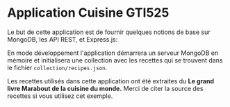 # Application Cuisine GTI525

Le but de cette application est de fournir quelques notions de base sur MongoDB, les API REST, et Express.js:

En mode développement l'application démarrera un serveur MongoDB en mémoire et initialisera 
une collection avec les recettes qui se trouvent dans le fichier `collection/recipes.json`.

Les recettes utilisés dans cette application ont été extraites du **Le grand livre Marabout de la cuisine du monde.** 
Merci de citer la source des recettes si vous utilisez cet exemple.